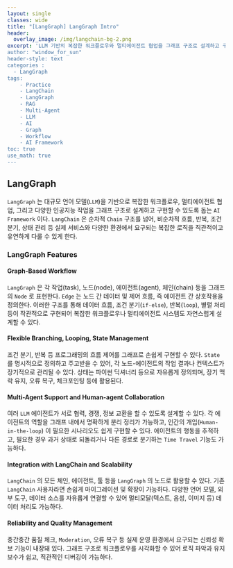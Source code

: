 ```yaml
--- 
layout: single
classes: wide
title: "[LangGraph] LangGraph Intro"
header:
  overlay_image: /img/langchain-bg-2.png
excerpt: 'LLM 기반의 복잡한 워크플로우와 멀티에이전트 협업을 그래프 구조로 설계하고 구현할 수 있는 AI Framework 인 LangGraph 에 대해 알아보자
author: "window_for_sun"
header-style: text
categories :
  - LangGraph
tags:
    - Practice
    - LangChain
    - LangGraph
    - RAG
    - Multi-Agent
    - LLM
    - AI
    - Graph
    - Workflow
    - AI Framework
toc: true
use_math: true
---  
```


## LangGraph
`LangGraph` 는 대규모 언어 모델(`LLM`)을 기반으로 복잡한 워크플로우, 
멀티에이전트 협업, 그리고 다양한 인공지능 작업을 그래프 구조로 설계하고 구현할 수 있도록 돕는 `AI Framework` 이다. 
`LangChain` 은 순차적 `Chain` 구조를 넘어, 비순차적 흐름, 반복, 조건 분기, 상태 관리 등 
실제 서비스와 다양한 환경에서 요구되는 복잡한 로직을 직관적이고 유연하게 다룰 수 있게 한다.  

### LangGraph Features

#### Graph-Based Workflow
`LangGraph` 은 각 작업(task), 노드(node), 에이전트(agent), 체인(chain) 등을 그래프의 `Node` 로 표현한다. 
`Edge` 는 노드 간 데이터 및 제어 흐름, 즉 에이전트 간 상호작용을 정의한다. 
이러한 구조를 통해 데이터 흐름, 조건 분기(`if-else`), 반복(`loop`), 별렬 처리 등이 작관적으로 구현되어 복잡한 워크플로우나 멀티에이전트 시스템도 
자연스럽게 설계할 수 있다. 


#### Flexible Branching, Looping, State Management
조건 분기, 반복 등 프로그래밍의 흐름 제어를 그래프로 손쉽게 구현할 수 있다. 
`State` 를 명시적으로 정의하고 주고받을 수 있어, 각 노드-에이전트의 작업 결과나 컨텍스트가 장기적으로 관리될 수 있다. 
상태는 파이썬 딕셔너리 등으로 자유롭게 정의되며, 장기 맥락 유지, 오류 복구, 체크포인팅 등에 활용된다. 


#### Multi-Agent Support and Human-agent Collaboration
여러 `LLM` 에이전트가 서로 협력, 경쟁, 정보 교환을 할 수 있도록 설계할 수 있다. 
각 에이전트의 역할을 그래프 내에서 명확하게 분리 정리가 가능하고, 
인간의 개입(`Human-in-the-loop`) 이 필요한 시나리오도 쉽게 구현할 수 있다. 
에이전트의 행동을 추적하고, 필요한 경우 과거 상태로 되돌리거나 다른 경로로 분기하는 `Time Travel` 기능도 가능하다.  

#### Integration with LangChain and Scalability
`LangChain` 의 모든 체인, 에이전트, 툴 등을 `LangGraph` 의 노드로 활용할 수 있다. 
기존 `LangChain` 사용자라면 손쉽게 마이그레이션 및 확장이 가능하다. 
다양한 언어 모델, 외부 도구, 데이터 소스를 자유롭게 연결할 수 있어 멀티모달(텍스트, 음성, 이미지 등) 데이터 처리도 가능하다.  


#### Reliability and Quality Management
중간중간 품질 체크, `Moderation`, 오류 복구 등 실제 운영 환경에서 요구되는 신뢰성 확보 기능이 내장돼 있다. 
그래프 구조로 워크플로우를 시각화할 수 있어 로직 파악과 유지보수가 쉽고, 직관적인 디버깅이 가능하다.  

